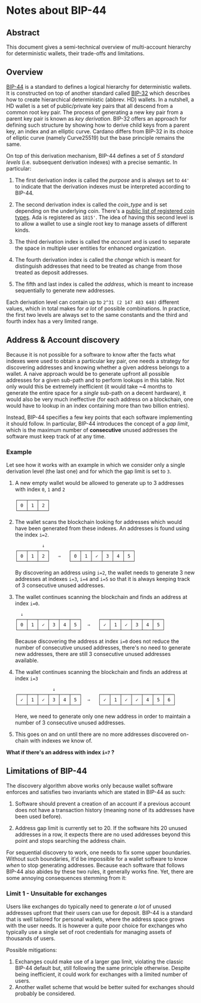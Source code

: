 # Notes about BIP-44

## Abstract

This document gives a semi-technical overview of multi-account hierarchy for deterministic wallets, their trade-offs and limitations.

## Overview

[BIP-44](https://github.com/bitcoin/bips/blob/master/bip-0044.mediawiki) is a standard to defines a logical hierarchy for deterministic wallets. It is constructed on top of another standard called [BIP-32](https://github.com/bitcoin/bips/blob/master/bip-0032.mediawiki) which describes how to create hierarchical deterministic (abbrev. HD) wallets.
In a nutshell, a HD wallet is a set of public/private key pairs that all descend from a common root key pair. The process of generating a new key pair from a parent key pair is known as _key derivation_. BIP-32 offers an approach for defining such structure by showing how to derive child keys from a parent key, an index and an elliptic curve. Cardano differs
from BIP-32 in its choice of elliptic curve (namely Curve25519) but the base principle remains the same.

On top of this derivation mechanism, BIP-44 defines a set of _5 standard levels_ (i.e. subsequent derivation indexes) with a precise semantic. In particular:

1. The first derivation index is called the _purpose_ and is always set to `44'` to indicate that the derivation indexes must be interpreted according to BIP-44.

2. The second derivation index is called the _coin\_type_ and is set depending on the underlying coin. There's a [public list of registered coin types](https://github.com/satoshilabs/slips/blob/master/slip-0044.md). Ada is registered as `1815'`. The idea of having this second level
  is to allow a wallet to use a single root key to manage assets of different kinds.

3. The third derivation index is called the _account_ and is used to separate the space in multiple user entities for enhanced organization.

4. The fourth derivation index is called the _change_ which is meant for distinguish addresses that need to be treated as change from those treated as deposit addresses.

5. The fifth and last index is called the _address_, which is meant to increase sequentially to generate new addresses.

Each derivation level can contain up to `2^31 (2 147 483 648)` different values, which in total makes for _a lot_ of possible combinations. In practice, the first two levels are always set to the same constants and the third and fourth index has a very limited range.

## Address & Account discovery

Because it is not possible for a software to know after the facts what indexes were used to obtain a particular key pair, one needs a strategy for discovering addresses and knowing whether a given address belongs to a wallet.
A naive approach would be to generate upfront all possible addresses for a given sub-path and to perform lookups in this table. Not only would this be extremely inefficient (it would take ~4 months to generate the entire space for a _single_ sub-path on a decent hardware), it would also be very much ineffective (for each address on a blockchain, one would have to lookup in an index containing more than two billion entries).

Instead, BIP-44 specifies a few key points that each software implementing it should follow. In particular, BIP-44 introduces the concept of a _gap limit_, which is the maximum number of **consecutive** unused addresses the software must keep track of at any time.


### Example

Let see how it works with an example in which we consider only a single derivation level (the last one) and for which the gap limit is set to `3`.

1. A new empty wallet would be allowed to generate up to 3 addresses with index `0`, `1` and `2`

    ```
    ┌───┬───┬───┐
    │ 0 │ 1 │ 2 │
    └───┴───┴───┘
    ```


2. The wallet scans the blockchain looking for addresses which would have been generated from these indexes. An addresses is found using the index `i=2`.

    ```
              ↓
    ┌───┬───┬───┐       ┌───┬───┬───┬───┬───┬───┐
    │ 0 │ 1 │ 2 │   ⇒   │ 0 │ 1 │ ✓ │ 3 │ 4 │ 5 │
    └───┴───┴───┘       └───┴───┴───┴───┴───┴───┘
    ```

   By discovering an address using `i=2`, the wallet needs to generate 3 new addresses at indexes `i=3`, `i=4` and `i=5` so that it is always keeping track of 3 consecutive unused addresses.


3. The wallet continues scanning the blockchain and finds an address at index `i=0`.

    ```
      ↓
    ┌───┬───┬───┬───┬───┬───┐      ┌───┬───┬───┬───┬───┬───┐
    │ 0 │ 1 │ ✓ │ 3 │ 4 │ 5 │  ⇒   │ ✓ │ 1 │ ✓ │ 3 │ 4 │ 5 │
    └───┴───┴───┴───┴───┴───┘      └───┴───┴───┴───┴───┴───┘
    ```

    Because discovering the address at index `i=0` does not reduce the number of consecutive unused addresses, there's no need to generate new addresses, there are still 3 consecutive unused addresses available.


4. The wallet continues scanning the blockchain and finds an address at index `i=3`

    ```
                  ↓
    ┌───┬───┬───┬───┬───┬───┐      ┌───┬───┬───┬───┬───┬───┬───┐
    │ ✓ │ 1 │ ✓ │ 3 │ 4 │ 5 │  ⇒   │ ✓ │ 1 │ ✓ │ ✓ │ 4 │ 5 │ 6 │
    └───┴───┴───┴───┴───┴───┘      └───┴───┴───┴───┴───┴───┴───┘
    ```

    Here, we need to generate only one new address in order to maintain a number of 3 consecutive unused addresses.


5. This goes on and on until there are no more addresses discovered on-chain with indexes we know of.


**What if there's an address with index `i=7` ?**

## Limitations of BIP-44

The discovery algorithm above works only because wallet software enforces and satisfies two invariants which are stated in BIP-44 as such:


1. Software should prevent a creation of an account if a previous account does not have a transaction history (meaning none of its addresses have been used before).

2. Address gap limit is currently set to 20. If the software hits 20 unused addresses in a row, it expects there are no used addresses beyond this point and stops searching the address chain.

For sequential discovery to work, one needs to fix some upper boundaries. Without such boundaries, it'd be impossible for a wallet software to know _when_ to stop generating addresses. Because each software that follows BIP-44 also abides by these two rules, it generally works fine. Yet, there are some annoying consequences stemming from it:


### Limit 1 - Unsuitable for exchanges

Users like exchanges do typically need to generate _a lot_ of unused addresses upfront that their users can use for deposit. BIP-44 is a standard that is well tailored for personal wallets, where the address space grows with the user needs. It is however a quite poor choice for exchanges who typically use a single set of root credentials for managing assets of thousands of users.

Possible mitigations:

1. Exchanges could make use of a larger gap limit, violating the classic BIP-44 default but, still following the same principle otherwise. Despite being inefficient, it could work for exchanges with a limited number of users.
2. Another wallet scheme that would be better suited for exchanges should probably be considered.
